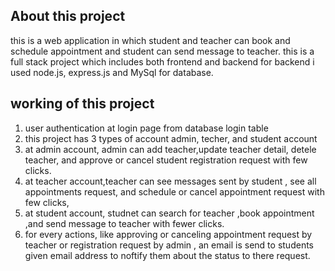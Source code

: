 ## About this project 
this is a web application in which student and teacher can book and schedule appointment and student can send message to teacher.
this is a full stack project which includes both frontend and backend
for backend i used node.js, express.js and MySql for database.


## working of this project
1. user authentication at login page from database login table 
2. this project has 3 types of account admin, techer, and student account
3. at admin account, admin can add teacher,update teacher detail, detele teacher, and approve or cancel student registration request with few clicks.
4. at teacher account,teacher can see messages sent by student , see all appointments request, and schedule or cancel appointment request with few clicks,
5. at student account, studnet can search for teacher ,book appointment ,and send message to teacher with fewer clicks.
6. for every actions, like approving or canceling appointment request by teacher or registration request by admin , an email is send to students given email address to noftify them about the status to there request.
